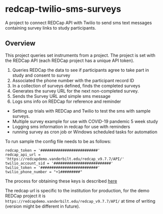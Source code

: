 # redcap-twilio-sms-surveys
A project to connect REDCap API with Twilio to send sms text messages containing survey links to study participants.

## Overview
This project queries set instruments from a project. The project is set with the REDCap API (each REDCap project has a unique API token). 

1. Queries REDCap the data to see if participants agree to take part in study and consent to survey
2. Associated the phone number with the participant record ID
3. In a collection of surveys defined, finds the completed surveys
4. Generates the survey URL for the next non-completed survey.
5. Sends the Survey URL and simple sms message
6. Logs sms info on REDCap for reference and reminder

- Setting up trials with REDCap and Twilio to test the sms with sample surveys.
- Multiple survey example for use with COVID-19 pandemic 5 week study
- Logging sms information in redcap for use with reminders
- running survey as cron job or Windows scheduled tasks for automation

To run sample the config file needs to be as follows:
```
redcap_token = '##########################'
redcap_api_url = 'https://redcapdemo.vanderbilt.edu/redcap_v9.7.7/API/'
twilio_account_sid = '##########################'
twilio_token = '##########################'
twilio_phone_number = "+1#########"
```
The process for obtaining these keys is described [here](data/README.md)

The redcap url is specific to the institution for production, for the demo REDCap project it is ```https://redcapdemo.vanderbilt.edu/redcap_v9.7.7/API/``` at time of writing (version might be different in future).

